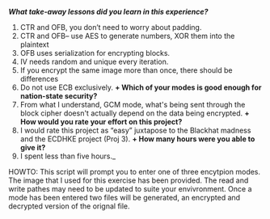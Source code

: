 **_What take-away lessons did you learn in this experience?_**
1. CTR and OFB, you don’t need to worry about padding.
1. CTR and OFB– use AES to generate numbers, XOR them into the plaintext
1. OFB uses serialization for encrypting blocks.
1. IV needs random and unique every iteration. 
1. If you encrypt the same image more than once, there should be differences
1. Do not use ECB exclusively.
**+ Which of your modes is good enough for nation-state security?**
1. From what I understand, GCM mode, what's being sent through the block cipher doesn't actually depend on the data being encrypted.
**+ How would you rate your effort on this project?**
1. I would rate this project as “easy” juxtapose to the Blackhat madness and the ECDHKE project (Proj 3).
**+ How many hours were you able to give it?**
1. I spent less than five hours._

HOWTO:
This script will prompt you to enter one of three encytpion modes.
The image that I used for this exercise has been provided.
The read and write pathes may need to be updated to suite your envivronment.
Once a mode has been entered two files will be generated, an encrypted and decrypted version of the orignal file.

